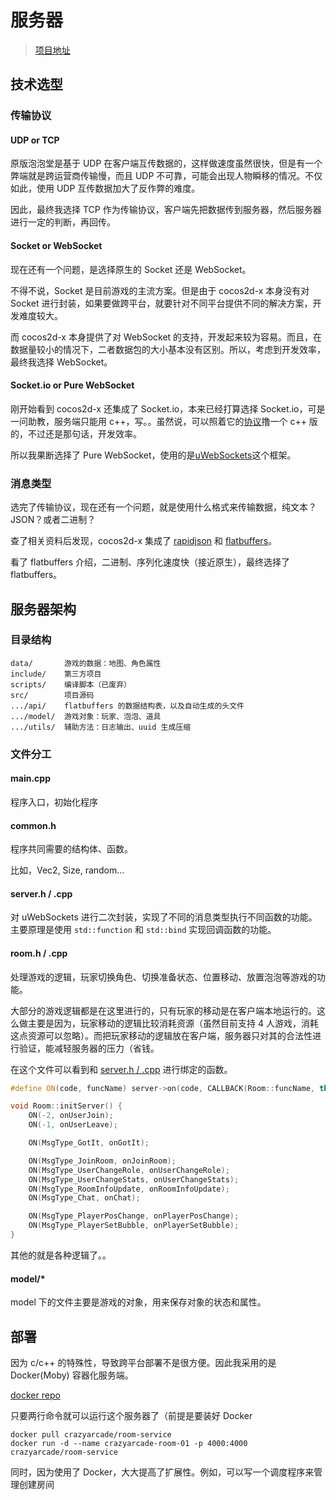 # 服务器

> [项目地址](https://github.com/CrazyArcade/room-service)

## 技术选型

### 传输协议

#### UDP or TCP

原版泡泡堂是基于 UDP 在客户端互传数据的，这样做速度虽然很快，但是有一个弊端就是跨运营商传输慢，而且 UDP 不可靠，可能会出现人物瞬移的情况。不仅如此，使用 UDP 互传数据加大了反作弊的难度。

因此，最终我选择 TCP 作为传输协议，客户端先把数据传到服务器，然后服务器进行一定的判断，再回传。

#### Socket or WebSocket

现在还有一个问题，是选择原生的 Socket 还是 WebSocket。

不得不说，Socket 是目前游戏的主流方案。但是由于 cocos2d-x 本身没有对 Socket 进行封装，如果要做跨平台，就要针对不同平台提供不同的解决方案，开发难度较大。

而 cocos2d-x 本身提供了对 WebSocket 的支持，开发起来较为容易。而且，在数据量较小的情况下，二者数据包的大小基本没有区别。所以，考虑到开发效率，最终我选择 WebSocket。

#### Socket.io or Pure WebSocket

刚开始看到 cocos2d-x 还集成了 Socket.io，本来已经打算选择 Socket.io，可是一问助教，服务端只能用 c++，写。。虽然说，可以照着它的[协议](https://github.com/socketio/socket.io-protocol)撸一个 c++ 版的，不过还是那句话，开发效率。

所以我果断选择了 Pure WebSocket，使用的是[uWebSockets](https://github.com/uNetworking/uWebSockets)这个框架。

### 消息类型

选完了传输协议，现在还有一个问题，就是使用什么格式来传输数据，纯文本？JSON？或者二进制？

查了相关资料后发现，cocos2d-x 集成了 [rapidjson](https://github.com/miloyip/rapidjson) 和 [flatbuffers](https://github.com/google/flatbuffers)。

看了 flatbuffers 介绍，二进制、序列化速度快（接近原生），最终选择了 flatbuffers。

## 服务器架构

### 目录结构

```
data/       游戏的数据：地图、角色属性
include/    第三方项目
scripts/    编译脚本（已废弃）
src/        项目源码
.../api/    flatbuffers 的数据结构表，以及自动生成的头文件
.../model/  游戏对象：玩家、泡泡、道具
.../utils/  辅助方法：日志输出、uuid 生成压缩
```

### 文件分工

#### main.cpp

程序入口，初始化程序

#### common.h

程序共同需要的结构体、函数。

比如，Vec2, Size, random...

#### server.h / .cpp

对 uWebSockets 进行二次封装，实现了不同的消息类型执行不同函数的功能。主要原理是使用 `std::function` 和 `std::bind` 实现回调函数的功能。

#### room.h / .cpp

处理游戏的逻辑，玩家切换角色、切换准备状态、位置移动、放置泡泡等游戏的功能。

大部分的游戏逻辑都是在这里进行的，只有玩家的移动是在客户端本地运行的。这么做主要是因为，玩家移动的逻辑比较消耗资源（虽然目前支持 4 人游戏，消耗这点资源可以忽略）。而把玩家移动的逻辑放在客户端，服务器只对其的合法性进行验证，能减轻服务器的压力（省钱。

在这个文件可以看到和 [server.h / .cpp](#server.h-cpp) 进行绑定的函数。

``` c++
#define ON(code, funcName) server->on(code, CALLBACK(Room::funcName, this))

void Room::initServer() {
    ON(-2, onUserJoin);
    ON(-1, onUserLeave);

    ON(MsgType_GotIt, onGotIt);

    ON(MsgType_JoinRoom, onJoinRoom);
    ON(MsgType_UserChangeRole, onUserChangeRole);
    ON(MsgType_UserChangeStats, onUserChangeStats);
    ON(MsgType_RoomInfoUpdate, onRoomInfoUpdate);
    ON(MsgType_Chat, onChat);

    ON(MsgType_PlayerPosChange, onPlayerPosChange);
    ON(MsgType_PlayerSetBubble, onPlayerSetBubble);
}
```

其他的就是各种逻辑了。。

#### model/*

model 下的文件主要是游戏的对象，用来保存对象的状态和属性。

## 部署

因为 c/c++ 的特殊性，导致跨平台部署不是很方便。因此我采用的是 Docker(Moby) 容器化服务端。

[docker repo](https://hub.docker.com/r/crazyarcade/room-service/)

只要两行命令就可以运行这个服务器了（前提是要装好 Docker

```
docker pull crazyarcade/room-service
docker run -d --name crazyarcade-room-01 -p 4000:4000 crazyarcade/room-service
```

同时，因为使用了 Docker，大大提高了扩展性。例如，可以写一个调度程序来管理创建房间